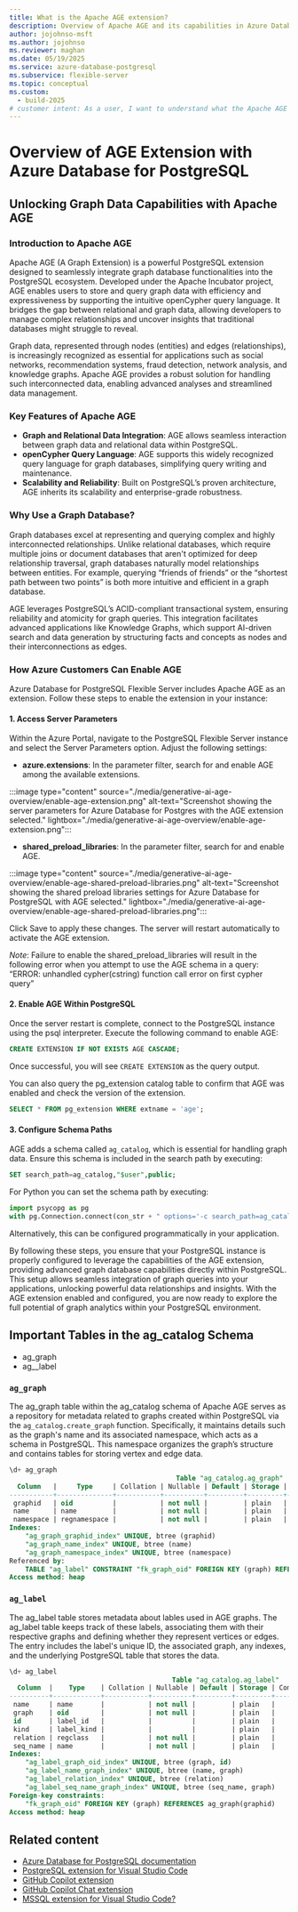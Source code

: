 ```yaml
---
title: What is the Apache AGE extension?
description: Overview of Apache AGE and its capabilities in Azure Database for PostgreSQL.
author: jojohnso-msft
ms.author: jojohnso
ms.reviewer: maghan
ms.date: 05/19/2025
ms.service: azure-database-postgresql
ms.subservice: flexible-server
ms.topic: conceptual
ms.custom:
  - build-2025
# customer intent: As a user, I want to understand what the Apache AGE extension is and how to enable it in Azure Database for PostgreSQL flexible server.
---
```


# Overview of AGE Extension with Azure Database for PostgreSQL

## Unlocking Graph Data Capabilities with Apache AGE

### Introduction to Apache AGE

Apache AGE (A Graph Extension) is a powerful PostgreSQL extension designed to seamlessly integrate graph database functionalities into the PostgreSQL ecosystem. Developed under the Apache Incubator project, AGE enables users to store and query graph data with efficiency and expressiveness by supporting the intuitive openCypher query language. It bridges the gap between relational and graph data, allowing developers to manage complex relationships and uncover insights that traditional databases might struggle to reveal.

Graph data, represented through nodes (entities) and edges (relationships), is increasingly recognized as essential for applications such as social networks, recommendation systems, fraud detection, network analysis, and knowledge graphs. Apache AGE provides a robust solution for handling such interconnected data, enabling advanced analyses and streamlined data management.

### Key Features of Apache AGE

- **Graph and Relational Data Integration**: AGE allows seamless interaction between graph data and relational data within PostgreSQL.
- **openCypher Query Language**: AGE supports this widely recognized query language for graph databases, simplifying query writing and maintenance.
- **Scalability and Reliability**: Built on PostgreSQL’s proven architecture, AGE inherits its scalability and enterprise-grade robustness.

### Why Use a Graph Database?

Graph databases excel at representing and querying complex and highly interconnected relationships. Unlike relational databases, which require multiple joins or document databases that aren't optimized for deep relationship traversal, graph databases naturally model relationships between entities. For example, querying “friends of friends” or the “shortest path between two points” is both more intuitive and efficient in a graph database.

AGE leverages PostgreSQL’s ACID-compliant transactional system, ensuring reliability and atomicity for graph queries. This integration facilitates advanced applications like Knowledge Graphs, which support AI-driven search and data generation by structuring facts and concepts as nodes and their interconnections as edges.

### How Azure Customers Can Enable AGE

Azure Database for PostgreSQL Flexible Server includes Apache AGE as an extension. Follow these steps to enable the extension in your instance:

#### 1. Access Server Parameters

Within the Azure Portal, navigate to the PostgreSQL Flexible Server instance and select the Server Parameters option. Adjust the following settings:

- **azure.extensions**: In the parameter filter, search for and enable AGE among the available extensions.

 :::image type="content" source="./media/generative-ai-age-overview/enable-age-extension.png" alt-text="Screenshot showing the server parameters for Azure Database for Postgres with the AGE extension selected." lightbox="./media/generative-ai-age-overview/enable-age-extension.png"::: 

 
- **shared_preload_libraries**: In the parameter filter, search for and enable AGE.

:::image type="content" source="./media/generative-ai-age-overview/enable-age-shared-preload-libraries.png" alt-text="Screenshot showing the shared preload libraries settings for Azure Database for PostgreSQL with AGE selected." lightbox="./media/generative-ai-age-overview/enable-age-shared-preload-libraries.png"::: 

Click Save to apply these changes. The server will restart automatically to activate the AGE extension.

*Note*: Failure to enable the shared_preload_libraries will result in the following error when you attempt to use the AGE schema in a query: “ERROR: unhandled cypher(cstring) function call error on first cypher query”

#### 2. Enable AGE Within PostgreSQL

Once the server restart is complete, connect to the PostgreSQL instance using the psql interpreter. Execute the following command to enable AGE:

```sql
CREATE EXTENSION IF NOT EXISTS AGE CASCADE;
```

Once successful, you will see `CREATE EXTENSION` as the query output. 

You can also query the pg_extension catalog table to confirm that AGE was enabled and check the version of the extension. 

```sql
SELECT * FROM pg_extension WHERE extname = 'age';
```


#### 3. Configure Schema Paths

AGE adds a schema called `ag_catalog`, which is essential for handling graph data. Ensure this schema is included in the search path by executing:

```sql
SET search_path=ag_catalog,"$user",public;
```

For Python you can set the schema path by executing:

```python
import psycopg as pg
with pg.Connection.connect(con_str + " options='-c search_path=ag_catalog,\"$user\",public'") as con:
```

Alternatively, this can be configured programmatically in your application.

By following these steps, you ensure that your PostgreSQL instance is properly configured to leverage the capabilities of the AGE extension, providing advanced graph database capabilities directly within PostgreSQL. This setup allows seamless integration of graph queries into your applications, unlocking powerful data relationships and insights. With the AGE extension enabled and configured, you are now ready to explore the full potential of graph analytics within your PostgreSQL environment.

## Important Tables in the ag_catalog Schema

- ag_graph
- ag__label

### `ag_graph`

The ag_graph table within the ag_catalog schema of Apache AGE serves as a repository for metadata related to graphs created within PostgreSQL via the `ag_catalog.create_graph` function. Specifically, it maintains details such as the graph's name and its associated namespace, which acts as a schema in PostgreSQL. This namespace organizes the graph’s structure and contains tables for storing vertex and edge data.

```sql
\d+ ag_graph
                                          Table "ag_catalog.ag_graph"
  Column   |     Type     | Collation | Nullable | Default | Storage | Compression | Stats target | Description
-----------+--------------+-----------+----------+---------+---------+-------------+--------------+-------------
 graphid   | oid          |           | not null |         | plain   |             |              |
 name      | name         |           | not null |         | plain   |             |              |
 namespace | regnamespace |           | not null |         | plain   |             |              |
Indexes:
    "ag_graph_graphid_index" UNIQUE, btree (graphid)
    "ag_graph_name_index" UNIQUE, btree (name)
    "ag_graph_namespace_index" UNIQUE, btree (namespace)
Referenced by:
    TABLE "ag_label" CONSTRAINT "fk_graph_oid" FOREIGN KEY (graph) REFERENCES ag_graph(graphid)
Access method: heap
```

### `ag_label`
The ag_label table stores metadata about lables used in AGE graphs. The ag_label table keeps track of these labels, associating them with their respective graphs and defining whether they represent vertices or edges. The entry includes the label's unique ID, the associated graph, any indexes, and the underlying PostgreSQL table that stores the data. 

```sql
\d+ ag_label
                                         Table "ag_catalog.ag_label"
  Column  |    Type    | Collation | Nullable | Default | Storage | Compression | Stats target | Description
----------+------------+-----------+----------+---------+---------+-------------+--------------+-------------
 name     | name       |           | not null |         | plain   |             |              |
 graph    | oid        |           | not null |         | plain   |             |              |
 id       | label_id   |           |          |         | plain   |             |              |
 kind     | label_kind |           |          |         | plain   |             |              |
 relation | regclass   |           | not null |         | plain   |             |              |
 seq_name | name       |           | not null |         | plain   |             |              |
Indexes:
    "ag_label_graph_oid_index" UNIQUE, btree (graph, id)
    "ag_label_name_graph_index" UNIQUE, btree (name, graph)
    "ag_label_relation_index" UNIQUE, btree (relation)
    "ag_label_seq_name_graph_index" UNIQUE, btree (seq_name, graph)
Foreign-key constraints:
    "fk_graph_oid" FOREIGN KEY (graph) REFERENCES ag_graph(graphid)
Access method: heap
```

## Related content

- [Azure Database for PostgreSQL documentation](overview.md)
- [PostgreSQL extension for Visual Studio Code](https://marketplace.visualstudio.com/items?itemName=ms-ossdata.vscode-postgresql)
- [GitHub Copilot extension](https://marketplace.visualstudio.com/items?itemName=GitHub.copilot)
- [GitHub Copilot Chat extension](https://marketplace.visualstudio.com/items?itemName=GitHub.copilot-chat)
- [MSSQL extension for Visual Studio Code?](/sql/tools/visual-studio-code-extensions/mssql/mssql-extension-visual-studio-code)